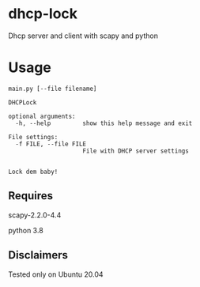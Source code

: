 dhcp-lock
=======

Dhcp server and client with scapy and python

# Usage

```
main.py [--file filename] 

DHCPLock

optional arguments:
  -h, --help         show this help message and exit

File settings:
  -f FILE, --file FILE       
                     File with DHCP server settings
                     
                     
Lock dem baby!                     
```

## Requires

scapy-2.2.0-4.4

python 3.8

## Disclaimers

Tested only on Ubuntu 20.04
